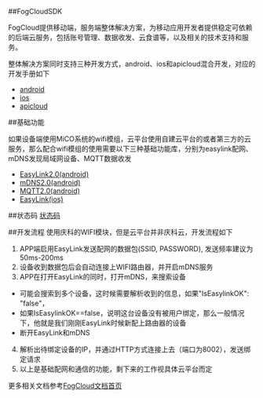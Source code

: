##FogCloudSDK

FogCloud提供移动端，服务端整体解决方案，为移动应用开发者提供稳定可依赖的后端云服务，包括账号管理、数据收发、云食谱等，以及相关的技术支持和服务。

整体解决方案同时支持三种开发方式，android、ios和apicloud混合开发，对应的开发手册如下
* [android](https://github.com/MXCHIP/Fog2.0/wiki/(Android)-Fog2.0(%E4%BA%91)-&-MiCO(%E6%A8%A1%E5%9D%97)-%E5%BC%80%E5%8F%91%E6%8C%87%E5%8D%97)
* [ios](https://github.com/MXCHIP/Fog2.0/wiki/(iOS)-Fog2.0(%E4%BA%91)-&-MiCO(%E6%A8%A1%E5%9D%97)-%E5%BC%80%E5%8F%91%E6%8C%87%E5%8D%97)
* [apicloud](https://github.com/MXCHIP/Fog2.0/wiki/(APICloud)-Fog2.0(%E4%BA%91)-&-MiCO(%E6%A8%A1%E5%9D%97)-%E5%BC%80%E5%8F%91%E6%8C%87%E5%8D%97)

##基础功能

如果设备端使用MiCO系统的wifi模组，云平台使用自建云平台的或者第三方的云服务，那么配合wifi模组的使用需要以下三种基础功能库，分别为easylink配网、mDNS发现局域网设备、MQTT数据收发
* [EasyLink2.0(android)](https://github.com/MXCHIP/Fog2.0/wiki/(Android)--EasyLink2.0%E5%BC%80%E5%8F%91%E6%8C%87%E5%8D%97)
* [mDNS2.0(android)](https://github.com/MXCHIP/Fog2.0/wiki/(Android)-mDNS2.0-%E5%BC%80%E5%8F%91%E6%8C%87%E5%8D%97)
* [MQTT2.0(android)](https://github.com/MXCHIP/Fog2.0/wiki/(Android)-MQTT2.0-%E5%BC%80%E5%8F%91%E6%8C%87%E5%8D%97)
* [EasyLink(ios)](https://github.com/MXCHIP/EasylinkDemo)

##状态码
[状态码](https://github.com/MXCHIP/Fog2.0/wiki/(Android)-%E7%8A%B6%E6%80%81%E7%A0%81)

##开发流程
使用庆科的WIFI模块，但是云平台并非庆科云，开发流程如下

1. APP端启用EasyLink发送配网的数据包(SSID, PASSWORD), 发送频率建议为50ms-200ms
2. 设备收到数据包后会自动连接上WIFI路由器，并开启mDNS服务
3. APP在打开EasyLink的同时，打开mDNS，来搜索设备
* 可能会搜索到多个设备，这时候需要解析收到的信息，如果"IsEasylinkOK": "false"，
* 如果IsEasylinkOK==false，说明这台设备没有被用户绑定，那么一般情况下，他就是我们刚刚EasyLink时候新配上路由器的设备
* 断开EasyLink和mDNS
4. 解析出待绑定设备的IP，并通过HTTP方式连接上去（端口为8002），发送绑定请求
5. 以上是基础配网和通信的功能，剩下来的工作视具体云平台而定

更多相关文档参考[FogCloud文档首页](http://doc.fogcloud.io)